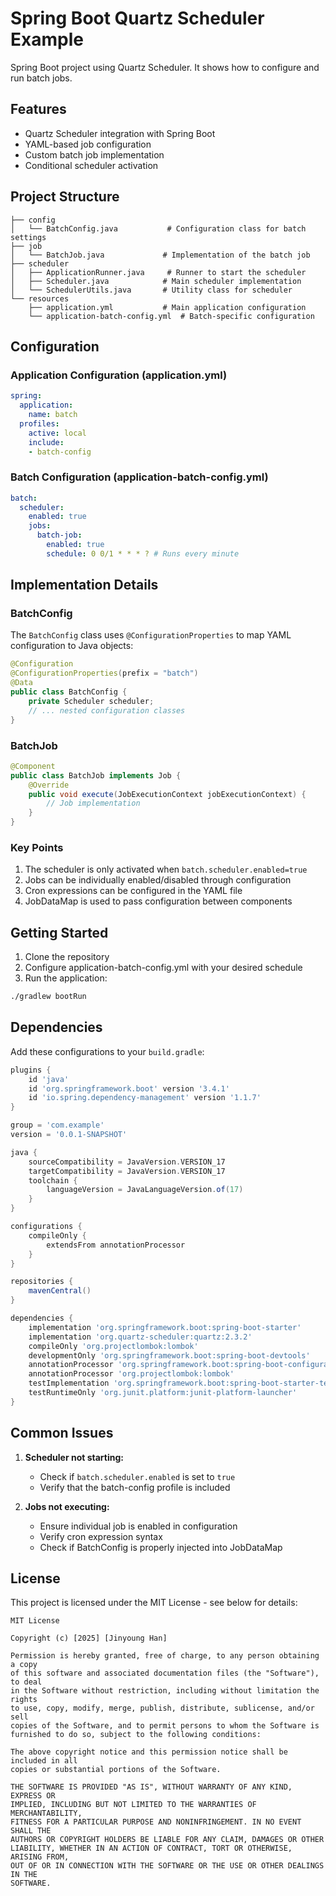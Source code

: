 # Spring Boot Quartz Scheduler Example

Spring Boot project using Quartz Scheduler. It shows how to configure and run batch jobs.

## Features

- Quartz Scheduler integration with Spring Boot
- YAML-based job configuration
- Custom batch job implementation
- Conditional scheduler activation

## Project Structure

```
├── config
│   └── BatchConfig.java           # Configuration class for batch settings
├── job
│   └── BatchJob.java             # Implementation of the batch job
├── scheduler
│   ├── ApplicationRunner.java     # Runner to start the scheduler
│   ├── Scheduler.java            # Main scheduler implementation
│   └── SchedulerUtils.java       # Utility class for scheduler
└── resources
    ├── application.yml           # Main application configuration
    └── application-batch-config.yml  # Batch-specific configuration
```

## Configuration

### Application Configuration (application.yml)
```yaml
spring:
  application:
    name: batch
  profiles:
    active: local
    include:
    - batch-config
```

### Batch Configuration (application-batch-config.yml)
```yaml
batch:
  scheduler:
    enabled: true
    jobs:
      batch-job:
        enabled: true
        schedule: 0 0/1 * * * ? # Runs every minute
```

## Implementation Details

### BatchConfig
The `BatchConfig` class uses `@ConfigurationProperties` to map YAML configuration to Java objects:
```java
@Configuration
@ConfigurationProperties(prefix = "batch")
@Data
public class BatchConfig {
    private Scheduler scheduler;
    // ... nested configuration classes
}
```

### BatchJob
```java
@Component
public class BatchJob implements Job {
    @Override
    public void execute(JobExecutionContext jobExecutionContext) {
        // Job implementation
    }
}
```

### Key Points
1. The scheduler is only activated when `batch.scheduler.enabled=true`
2. Jobs can be individually enabled/disabled through configuration
3. Cron expressions can be configured in the YAML file
4. JobDataMap is used to pass configuration between components

## Getting Started

1. Clone the repository
2. Configure application-batch-config.yml with your desired schedule
3. Run the application:
```bash
./gradlew bootRun
```

## Dependencies

Add these configurations to your `build.gradle`:
```gradle
plugins {
    id 'java'
    id 'org.springframework.boot' version '3.4.1'
    id 'io.spring.dependency-management' version '1.1.7'
}

group = 'com.example'
version = '0.0.1-SNAPSHOT'

java {
    sourceCompatibility = JavaVersion.VERSION_17
    targetCompatibility = JavaVersion.VERSION_17
    toolchain {
        languageVersion = JavaLanguageVersion.of(17)
    }
}

configurations {
    compileOnly {
        extendsFrom annotationProcessor
    }
}

repositories {
    mavenCentral()
}

dependencies {
    implementation 'org.springframework.boot:spring-boot-starter'
    implementation 'org.quartz-scheduler:quartz:2.3.2'
    compileOnly 'org.projectlombok:lombok'
    developmentOnly 'org.springframework.boot:spring-boot-devtools'
    annotationProcessor 'org.springframework.boot:spring-boot-configuration-processor'
    annotationProcessor 'org.projectlombok:lombok'
    testImplementation 'org.springframework.boot:spring-boot-starter-test'
    testRuntimeOnly 'org.junit.platform:junit-platform-launcher'
}
```

## Common Issues

1. **Scheduler not starting:**
   - Check if `batch.scheduler.enabled` is set to `true`
   - Verify that the batch-config profile is included

2. **Jobs not executing:**
   - Ensure individual job is enabled in configuration
   - Verify cron expression syntax
   - Check if BatchConfig is properly injected into JobDataMap

## License

This project is licensed under the MIT License - see below for details:

```
MIT License

Copyright (c) [2025] [Jinyoung Han]

Permission is hereby granted, free of charge, to any person obtaining a copy
of this software and associated documentation files (the "Software"), to deal
in the Software without restriction, including without limitation the rights
to use, copy, modify, merge, publish, distribute, sublicense, and/or sell
copies of the Software, and to permit persons to whom the Software is
furnished to do so, subject to the following conditions:

The above copyright notice and this permission notice shall be included in all
copies or substantial portions of the Software.

THE SOFTWARE IS PROVIDED "AS IS", WITHOUT WARRANTY OF ANY KIND, EXPRESS OR
IMPLIED, INCLUDING BUT NOT LIMITED TO THE WARRANTIES OF MERCHANTABILITY,
FITNESS FOR A PARTICULAR PURPOSE AND NONINFRINGEMENT. IN NO EVENT SHALL THE
AUTHORS OR COPYRIGHT HOLDERS BE LIABLE FOR ANY CLAIM, DAMAGES OR OTHER
LIABILITY, WHETHER IN AN ACTION OF CONTRACT, TORT OR OTHERWISE, ARISING FROM,
OUT OF OR IN CONNECTION WITH THE SOFTWARE OR THE USE OR OTHER DEALINGS IN THE
SOFTWARE.
```
